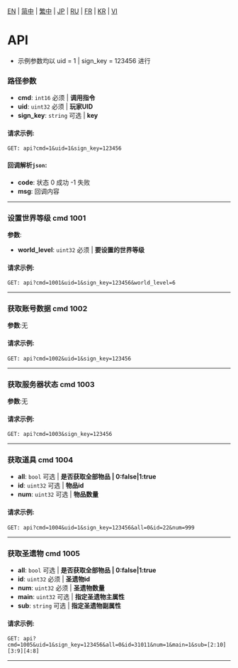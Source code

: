[EN](./EN.md) | [简中](./zh-CN.md) | [繁中](./zh-TW.md) | [JP](./JP.md) | [RU](./RU.md) | [FR](./FR.md) | [KR](./KR.md) | [VI](./VI.md)

# API
- 示例参数均以 uid = 1 | sign_key = 123456 进行

### 路径参数
- **cmd**: `int16` 必须 | **调用指令**
- **uid**: `uint32` 必须 | **玩家UID**
- **sign_key**: `string` 可选 | **key**

#### 请求示例:
```plaintext
GET: api?cmd=1&uid=1&sign_key=123456
```

#### 回调解析`json`:
- **code**:  状态 0 成功 -1 失败
- **msg**:  回调内容

___

### 设置世界等级 cmd 1001
**参数**:
- **world_level**: `uint32` 必须 | **要设置的世界等级**
#### 请求示例:
```plaintext
GET: api?cmd=1001&uid=1&sign_key=123456&world_level=6
```

___

### 获取账号数据 cmd 1002
**参数**:无
#### 请求示例:
```plaintext
GET: api?cmd=1002&uid=1&sign_key=123456
```

___

### 获取服务器状态 cmd 1003
**参数**:无
#### 请求示例:
```plaintext
GET: api?cmd=1003&sign_key=123456
```

___

### 获取道具 cmd 1004
- **all**: `bool` 可选 | **是否获取全部物品 | 0:false|1:true**
- **id**: `uint32` 可选 | **物品id**
- **num**: `uint32` 可选 | **物品数量**
#### 请求示例:
```plaintext
GET: api?cmd=1004&uid=1&sign_key=123456&all=0&id=22&num=999
```

___

### 获取圣遗物 cmd 1005
- **all**: `bool` 可选 | **是否获取全部物品 | 0:false|1:true**
- **id**: `uint32` 必须 | **圣遗物id**
- **num**: `uint32` 必须 | **圣遗物数量**
- **main**: `uint32` 可选 | **指定圣遗物主属性**
- **sub**: `string` 可选 | **指定圣遗物副属性**
#### 请求示例:
```plaintext
GET: api?cmd=1005&uid=1&sign_key=123456&all=0&id=31011&num=1&main=1&sub=[2:10][3:9][4:8]
```

___